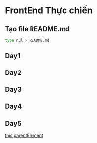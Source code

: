 # FrontEnd Thực chiến

## Tạo file README.md 

```bash
type nul > README.md
```

## Day1

## Day2

## Day3

## Day4

## Day5

[this.parentElement](https://github.com/LamTienDuong/FrontEndThucChien/tree/main/Day5)